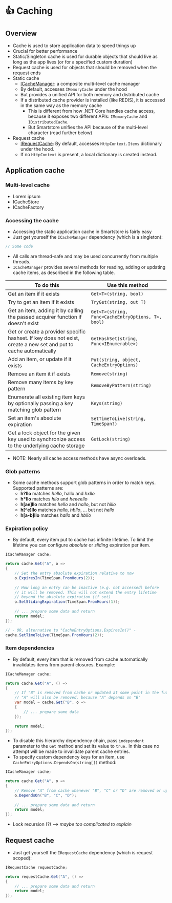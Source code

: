 # 👍 Caching

## Overview

* Cache is used to store application data to speed things up
* Crucial for better performance
* Static/Singleton cache is used for durable objects that should live as long as the app lives (or for a specified custom duration)
* Request cache is used for objects that should be removed when the request ends
* Static cache
  * [ICacheManager](https://github.com/smartstore/Smartstore/blob/main/src/Smartstore/Caching/ICacheManager.cs): a composite multi-level cache manager
  * By default, accesses `IMemoryCache` under the hood
  * But provides a unified API for both memory and distributed cache
  * If a distributed cache provider is installed (like REDIS), it is accessed in the same way as the memory cache
    * This is different from how .NET Core handles cache access, because it exposes two different APIs: `IMemoryCache` and `IDistributedCache`.
    * But Smartstore unifies the API because of the multi-level character (read further below)
* Request cache
  * [IRequestCache](https://github.com/smartstore/Smartstore/blob/main/src/Smartstore/Caching/IRequestCache.cs): By default, accesses `HttpContext.Items` dictionary under the hood.
  * If no `HttpContext` is present, a local dictionary is created instead.

## Application cache

### Multi-level cache

* Lorem ipsum
* ICacheStore
* ICacheFactory

### Accessing the cache

* Accessing the static application cache in Smartstore is fairly easy
* Just get yourself the `ICacheManager` dependency (which is a singleton):

```csharp
// Some code
```

* All calls are thread-safe and may be used concurrently from multiple threads.
* `ICacheManager` provides several methods for reading, adding or updating cache items, as described in the following table.

| To do this                                                                                                        | Use this method                                    |
| ----------------------------------------------------------------------------------------------------------------- | -------------------------------------------------- |
| Get an item if it exists                                                                                          | `Get<T>(string, bool)`                             |
| Try to get an item if it exists                                                                                   | `TryGet(string, out T)`                            |
| Get an item, adding it by calling the passed acquirer function if doesn't exist                                   | `Get<T>(string, Func<CacheEntryOptions, T>, bool)` |
| Get or create a provider specific hashset. If key does not exist, create a new set and put to cache automatically | `GetHashSet(string, Func<IEnumerable>)`            |
| Add an item, or update if it exists                                                                               | `Put(string, object, CacheEntryOptions)`           |
| Remove an item it if exists                                                                                       | `Remove(string)`                                   |
| Remove many items by key pattern                                                                                  | `RemoveByPattern(string)`                          |
| Enumerate all existing item keys by optionally passing a key matching glob pattern                                | `Keys(string)`                                     |
| Set an item's absolute expiration                                                                                 | `SetTimeToLive(string, TimeSpan?)`                 |
| Get a lock object for the given key used to synchronize access to the underlying cache storage                    | `GetLock(string)`                                  |

* NOTE: Nearly all cache access methods have async overloads.

### Glob patterns

* Some cache methods support glob patterns in order to match keys. Supported patterns are:
  * **h?llo** matches _hello_, hallo and _hxllo_
  * **h\*llo** matches _hllo_ and _heeeello_
  * **h\[ae]llo** matches _hello_ and _hallo_, but not _hillo_
  * **h\[^e]llo** matches _hallo_, _hbllo_, ... but not _hello_
  * **h\[a-b]llo** matches _hallo_ and _hbllo_

### Expiration policy

* By default, every item put to cache has infinite lifetime. To limit the lifetime you can configure _absolute_ or _sliding_ expiration per item.

```csharp
ICacheManager cache;

return cache.Get("A", o =>
{
    // Set the entry absolute expiration relative to now
    o.ExpiresIn(TimeSpan.FromHours(2));
    
    // How long an entry can be inactive (e.g. not accessed) before
    // it will be removed. This will not extend the entry lifetime 
    // beyond the absolute expiration (if set)
    o.SetSlidingExpiration(TimeSpan.FromHours(1));
    
    // ... prepare some data and return
    return model;
});

// - OR, alternative to "CacheEntryOptions.ExpiresIn()" -
cache.SetTimeToLive(TimeSpan.FromHours(2));
```

### Item dependencies

* By default, every item that is removed from cache automatically invalidates items from parent closures. Example:

```csharp
ICacheManager cache;

return cache.Get("A", () =>
{
    // If "B" is removed from cache or updated at some point in the future,
    // "A" will also be removed, because "A" depends on "B"
    var model = cache.Get("B", o =>
    {
        // ... prepare some data
    });
    
    return model;
});
```

* To disable this hierarchy dependency chain, pass `independent` parameter to the `Get` method and set its value to `true.` In this case no attempt will be made to invalidate parent cache entries.
* To specify custom dependency keys for an item, use `CacheEntryOptions.DependsOn(string[])` method:

```csharp
ICacheManager cache;

return cache.Get("A", o =>
{
    // Remove "A" from cache whenever "B", "C" or "D" are removed or updated.
    o.DependsOn("B", "C", "D");
    
    // ... prepare some data and return
    return model;
});
```

* Lock recursion (?) --> _maybe too complicated to explain_

## Request cache

* Just get yourself the `IRequestCache` dependency (which is request scoped):

```csharp
IRequestCache requestCache;

return requestCache.Get("A", () =>
{
    // ... prepare some data and return
    return model;
});
```
